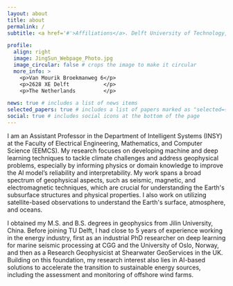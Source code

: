 ```yaml
---
layout: about
title: about
permalink: /
subtitle: <a href='#'>Affiliations</a>. Delft University of Technology, Netherlands

profile:
  align: right
  image: JingSun_Webpage_Photo.jpg
  image_circular: false # crops the image to make it circular
  more_info: >
    <p>Van Mourik Broekmanweg 6</p>
    <p>2628 XE Delft           </p>
    <p>The Netherlands         </p>

news: true # includes a list of news items
selected_papers: true # includes a list of papers marked as "selected={true}"
social: true # includes social icons at the bottom of the page
---
```


I am an Assistant Professor in the Department of Intelligent Systems (INSY) at the Faculty of Electrical Engineering, Mathematics, and Computer Science (EEMCS). My research focuses on developing machine and deep learning techniques to tackle climate challenges and address geophysical problems, especially by informing physics or domain knowledge to improve the AI model’s reliability and interpretability. My work spans a broad spectrum of geophysical aspects, such as seismic, magnetic, and electromagnetic techniques, which are crucial for understanding the Earth's subsurface structures and physical properties. I also work on utilizing satellite-based observations to understand the Earth's surface, atmosphere, and oceans.

I obtained my M.S. and B.S. degrees in geophysics from Jilin University, China. Before joining TU Delft, I had close to 5 years of experience working in the energy industry, first as an industrial PhD researcher on deep learning for marine seismic processing at CGG and the University of Oslo, Norway, and then as a Research Geophysicist at Shearwater GeoServices in the UK. Building on this foundation, my research interest also lies in AI-based solutions to accelerate the transition to sustainable energy sources, including the assessment and monitoring of offshore wind farms.
